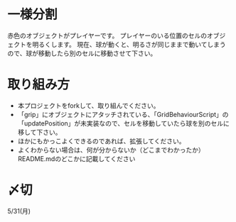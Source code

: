 # 一様分割
赤色のオブジェクトがプレイヤーです。
プレイヤーのいる位置のセルのオブジェクトを明るくします。
現在、球が動くと、明るさが同じままで動いてしまうので、球が移動したら別のセルに移動させて下さい。


# 取り組み方
* 本プロジェクトをforkして、取り組んでください。
* 「grip」にオブジェクトにアタッチされている、「GridBehaviourScript」の「updatePosition」が未実装なので、セルを移動していたら球を別のセルに移して下さい。
* ほかにもかっこよくできるのであれば、拡張してください。
* よくわからない場合は、何が分からないか（どこまでわかったか）README.mdのどこかに記載してください

# 〆切
5/31(月)
